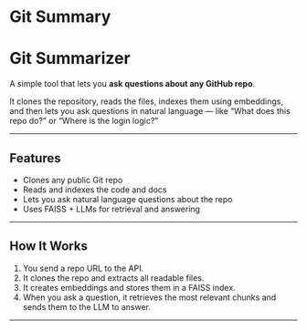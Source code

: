﻿# Git Summary
# Git Summarizer 

A simple tool that lets you **ask questions about any GitHub repo**.

It clones the repository, reads the files, indexes them using embeddings, and then lets you ask questions in natural language — like “What does this repo do?” or “Where is the login logic?”

---

## Features

- Clones any public Git repo
- Reads and indexes the code and docs
- Lets you ask natural language questions about the repo
- Uses FAISS + LLMs for retrieval and answering

---

## How It Works

1. You send a repo URL to the API.
2. It clones the repo and extracts all readable files.
3. It creates embeddings and stores them in a FAISS index.
4. When you ask a question, it retrieves the most relevant chunks and sends them to the LLM to answer.

---



